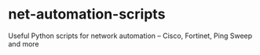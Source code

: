 # net-automation-scripts
Useful Python scripts for network automation – Cisco, Fortinet, Ping Sweep and more
